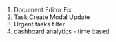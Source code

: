 1. Document Editor Fix
2. Task Create Modal Update
3. Urgent tasks filter
4. dashboard analytics - time based
